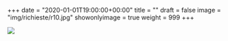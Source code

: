 +++
date = "2020-01-01T19:00:00+00:00"
title = ""
draft = false
image = "img/richieste/r10.jpg"
showonlyimage = true
weight = 999
+++

<!--more-->
![](/img/richieste/r10.jpg)
